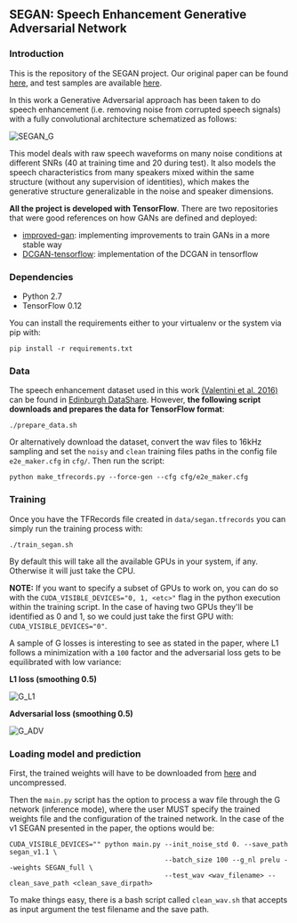 ## SEGAN: Speech Enhancement Generative Adversarial Network

### Introduction

This is the repository of the SEGAN project. Our original paper can be found [here](https://arxiv.org/abs/1703.09452), and test samples are available [here](http://veu.talp.cat/segan/).

In this work a Generative Adversarial approach has been taken to do speech enhancement (i.e. removing noise from corrupted speech signals) with a fully convolutional architecture schematized as follows:

![SEGAN_G](assets/segan_g.png)

This model deals with raw speech waveforms on many noise conditions at different SNRs (40 at training time and 20 during test). It also models the speech characteristics from many speakers mixed within the same structure (without any supervision of identities), which makes the generative structure generalizable in the noise and speaker dimensions.

**All the project is developed with TensorFlow**. There are two repositories that were good references on how GANs are defined and deployed:

* [improved-gan](https://github.com/openai/improved-gan): implementing improvements to train GANs in a more stable way
*  [DCGAN-tensorflow](https://github.com/carpedm20/DCGAN-tensorflow): implementation of the DCGAN in tensorflow

### Dependencies

* Python 2.7
* TensorFlow 0.12

You can install the requirements either to your virtualenv or the system via pip with:

```
pip install -r requirements.txt
```

### Data

The speech enhancement dataset used in this work [(Valentini et al. 2016)](http://ssw9.net/papers/ssw9_PS2-4_Valentini-Botinhao.pdf) can be found in [Edinburgh DataShare](http://datashare.is.ed.ac.uk/handle/10283/1942). However, **the following script downloads and prepares the data for TensorFlow format**:

```
./prepare_data.sh
```

Or alternatively download the dataset, convert the wav files to 16kHz sampling and set the `noisy` and `clean` training files paths in the config file `e2e_maker.cfg` in `cfg/`. Then run the script:

```
python make_tfrecords.py --force-gen --cfg cfg/e2e_maker.cfg
```

### Training

Once you have the TFRecords file created in `data/segan.tfrecords` you can simply run the training process with:

```
./train_segan.sh
```

By default this will take all the available GPUs in your system, if any. Otherwise it will just take the CPU.

**NOTE:** If you want to specify a subset of GPUs to work on, you can do so with the `CUDA_VISIBLE_DEVICES="0, 1, <etc>"` flag in the python execution within the training script. In the case of having two GPUs they'll be identified as 0 and 1, so we could just take the first GPU with: `CUDA_VISIBLE_DEVICES="0"`.

A sample of G losses is interesting to see as stated in the paper, where L1 follows a minimization with a `100` factor and the adversarial loss gets to be equilibrated with low variance:

**L1 loss (smoothing 0.5)**

![G_L1](assets/g_l1_loss.png)

**Adversarial loss (smoothing 0.5)**

![G_ADV](assets/g_adv_loss.png)

### Loading model and prediction

First, the trained weights will have to be downloaded from [here](http://veu.talp.cat/segan/release_weights/segan_v1.1.tar.gz) and uncompressed.

Then the `main.py` script has the option to process a wav file through the G network (inference mode), where the user MUST specify the trained weights file and the configuration of the trained network. In the case of the v1 SEGAN presented in the paper, the options would be:

```
CUDA_VISIBLE_DEVICES="" python main.py --init_noise_std 0. --save_path segan_v1.1 \
                                       --batch_size 100 --g_nl prelu --weights SEGAN_full \
                                       --test_wav <wav_filename> --clean_save_path <clean_save_dirpath>
```

To make things easy, there is a bash script called `clean_wav.sh` that accepts as input argument the test filename and
the save path.

